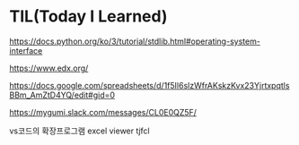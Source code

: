 # TIL(Today I Learned)
https://docs.python.org/ko/3/tutorial/stdlib.html#operating-system-interface

https://www.edx.org/

https://docs.google.com/spreadsheets/d/1f5Il6slzWfrAKskzKvx23YjrtxpqtlsBBm_AmZtD4YQ/edit#gid=0


https://mygumi.slack.com/messages/CL0E0QZ5F/

vs코드의 확장프로그램 excel viewer tjfcl